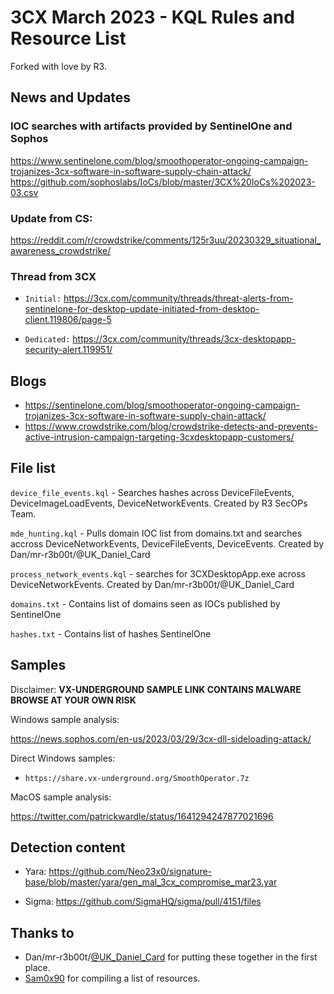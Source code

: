 # 3CX March 2023 - KQL Rules and Resource List

Forked with love by R3.

## News and Updates

### IOC searches with artifacts provided by SentinelOne and Sophos
https://www.sentinelone.com/blog/smoothoperator-ongoing-campaign-trojanizes-3cx-software-in-software-supply-chain-attack/
https://github.com/sophoslabs/IoCs/blob/master/3CX%20IoCs%202023-03.csv

### Update from CS:
https://reddit.com/r/crowdstrike/comments/125r3uu/20230329_situational_awareness_crowdstrike/

### Thread from 3CX

- `Initial:` https://3cx.com/community/threads/threat-alerts-from-sentinelone-for-desktop-update-initiated-from-desktop-client.119806/page-5

- `Dedicated:` https://3cx.com/community/threads/3cx-desktopapp-security-alert.119951/

## Blogs
- https://sentinelone.com/blog/smoothoperator-ongoing-campaign-trojanizes-3cx-software-in-software-supply-chain-attack/
- https://www.crowdstrike.com/blog/crowdstrike-detects-and-prevents-active-intrusion-campaign-targeting-3cxdesktopapp-customers/

## File list

`device_file_events.kql` - Searches hashes across DeviceFileEvents, DeviceImageLoadEvents, DeviceNetworkEvents. Created by R3 SecOPs Team.

`mde_hunting.kql` - Pulls domain IOC list from domains.txt and searches accross DeviceNetworkEvents, DeviceFileEvents, DeviceEvents. Created by Dan/mr-r3b00t/@UK_Daniel_Card

`process_network_events.kql` - searches for 3CXDesktopApp.exe across DeviceNetworkEvents. Created by Dan/mr-r3b00t/@UK_Daniel_Card

`domains.txt` - Contains list of domains seen as IOCs published by SentinelOne

`hashes.txt` - Contains list of hashes SentinelOne

## Samples

Disclaimer: **VX-UNDERGROUND SAMPLE LINK CONTAINS MALWARE BROWSE AT YOUR OWN RISK**

Windows sample analysis:

https://news.sophos.com/en-us/2023/03/29/3cx-dll-sideloading-attack/

Direct Windows samples:
- ```https://share.vx-underground.org/SmoothOperator.7z```


MacOS sample analysis:

https://twitter.com/patrickwardle/status/1641294247877021696

## Detection content

- Yara: https://github.com/Neo23x0/signature-base/blob/master/yara/gen_mal_3cx_compromise_mar23.yar

- Sigma: https://github.com/SigmaHQ/sigma/pull/4151/files

## Thanks to

- Dan/mr-r3b00t/[@UK_Daniel_Card](https://twitter.com/UK_Daniel_Card) for putting these together in the first place.
- [Sam0x90](https://twitter.com/Sam0x90) for compiling a list of resources.
